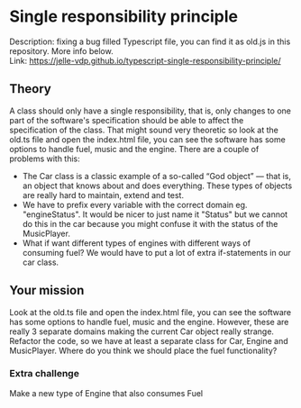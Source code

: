 # Single responsibility principle

Description: fixing a bug filled Typescript file, you can find it as old.js in this repository. More info below.<br>
Link: https://jelle-vdp.github.io/typescript-single-responsibility-principle/

## Theory
A class should only have a single responsibility, that is, only changes to one part of the software's specification should be able to affect the specification of the class.
That might sound very theoretic so look at the old.ts file and open the index.html file, you can see the software has some options to handle fuel, music and the engine.
There are a couple of problems with this:

- The Car class is a classic example of a so-called “God object” — that is, an object that knows about and does everything. These types of objects are really hard to maintain, extend and test.
- We have to prefix every variable with the correct domain eg. "engineStatus". It would be nicer to just name it "Status" but we cannot do this in the car because you might confuse it with the status of the MusicPlayer.
- What if want different types of engines with different ways of consuming fuel? We would have to put a lot of extra if-statements in our car class.

## Your mission
Look at the old.ts file and open the index.html file, you can see the software has some options to handle fuel, music and the engine. However, these are really 3 separate domains making the current Car object really strange.
Refactor the code, so we have at least a separate class for Car, Engine and MusicPlayer. Where do you think we should place the fuel functionality?

### Extra challenge
Make a new type of Engine that also consumes Fuel
